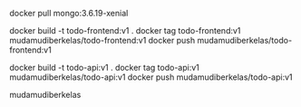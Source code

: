 docker pull mongo:3.6.19-xenial

docker build -t todo-frontend:v1 .
docker tag todo-frontend:v1 mudamudiberkelas/todo-frontend:v1
docker push mudamudiberkelas/todo-frontend:v1


docker build -t todo-api:v1 .
docker tag todo-api:v1 mudamudiberkelas/todo-api:v1
docker push mudamudiberkelas/todo-api:v1


mudamudiberkelas